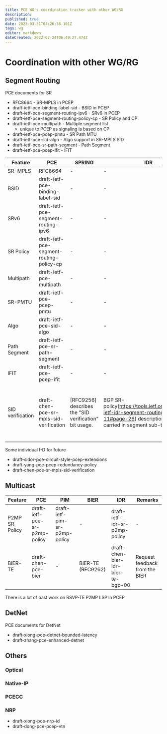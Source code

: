 ```yaml
---
title: PCE WG's coordination tracker with other WG/RG
description: 
published: true
date: 2023-03-31T04:26:38.101Z
tags: wg
editor: markdown
dateCreated: 2022-07-24T06:49:27.474Z
---
```


# Coordination with other WG/RG

## Segment Routing

PCE documents for SR
* RFC8664 - SR-MPLS in PCEP
* draft-ietf-pce-binding-label-sid - BSID in PCEP
* draft-ietf-pce-segment-routing-ipv6 - SRv6 in PCEP
* draft-ietf-pce-segment-routing-policy-cp - SR Policy and CP
* draft-ietf-pce-multipath - Multiple segment list 
	* unique to PCEP as signaling is based on CP
* draft-ietf-pce-pcep-pmtu - SR Path MTU
* draft-ietf-pce-sid-algo - Algo support in SR-MPLS SID
* draft-ietf-pce-sr-path-segment - Path Segment
* draft-ietf-pce-pcep-ifit - IFIT


| Feature | PCE | SPRING | IDR | Remarks |
| --- | --- | --- | --- | --- |
| SR-MPLS | RFC8664 | - | - | - |
| BSID | draft-ietf-pce-binding-label-sid | - | - | - |
| SRv6 | draft-ietf-pce-segment-routing-ipv6 | - | - | - |
| SR Policy | draft-ietf-pce-segment-routing-policy-cp | - | - | - |
| Multipath | draft-ietf-pce-multipath | - | - | - |
| SR-PMTU | draft-ietf-pce-pcep-pmtu | - | - | - |
| Algo | draft-ietf-pce-sid-algo | - | - | - |
| Path Segment | draft-ietf-pce-sr-path-segment | - | - | - |
| IFIT | draft-ietf-pce-pcep-ifit | - | - | - |
| SID verification | draft-chen-pce-sr-mpls-sid-verification| [RFC9256] describes the "SID verification" bit usage. | BGP SR-policy(https://tools.ietf.org/html/draft-ietf-idr-segment-routing-te-policy-11#page-26)  description vbit is carried in segment sub-tlv |  align with the extension of draft PCE-SRv6 and draft BGP SR-policy |

Some individual I-D for future
* draft-sidor-pce-circuit-style-pcep-extensions 
* draft-yang-pce-pcep-redundancy-policy
* draft-chen-pce-sr-mpls-sid-verification


## Multicast


| Feature | PCE | PIM | BIER | IDR | Remarks |
| --- | --- | --- | --- | --- | --- |
| P2MP SR Policy | draft-ietf-pce-sr-p2mp-policy | draft-ietf-pim-sr-p2mp-policy | - | draft-ietf-idr-sr-p2mp-policy | - |
| BIER-TE | draft-chen-pce-bier | - | BIER-TE (RFC9262) | draft-chen-bier-idr-bier-te-bgp-00 | Request feedback from the BIER |


There is a lot of past work on RSVP-TE P2MP LSP in PCEP

## DetNet

PCE documents for DetNet
* draft-xiong-pce-detnet-bounded-latency
* draft-zhang-pce-enhanced-detnet

## Others

### Optical

### Native-IP

### PCECC

### NRP
* draft-xiong-pce-nrp-id
* draft-dong-pce-pcep-vtn
